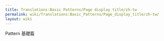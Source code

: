 ```yaml
---
title: Translations:Basic Patterns/Page display title/zh-tw
permalink: wiki/Translations:Basic_Patterns/Page_display_title/zh-tw/
layout: wiki
---
```


Pattern 基礎篇
